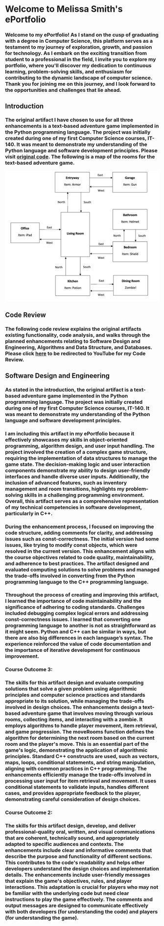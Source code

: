 # Welcome to Melissa Smith's ePortfolio

### Welcome to my ePortfolio! As I stand on the cusp of graduating with a degree in Computer Science, this platform serves as a testament to my journey of exploration, growth, and passion for technology. As I embark on the exciting transition from student to a professional in the field, I invite you to explore my portfolio, where you'll discover my dedication to continuous learning, problem-solving skills, and enthusiasm for contributing to the dynamic landscape of computer science. Thank you for joining me on this journey, and I look forward to the opportunities and challenges that lie ahead.

## Introduction
### The original artifact I have chosen to use for all three enhancements is a text-based adventure game implemented in the Python programming language. The project was initially created during one of my first Computer Science courses, IT-140. It was meant to demonstrate my understanding of the Python language and software development principles. Please visit [original code](https://github.com/Melissarosesmith/Melissarosesmith.github.io/blob/338dcd8ae9969d127707e91a975aa6c9e1f3550a/Original%20Code/TextBasedGame-Original.py). The following is a map of the rooms for the text-based adventure game.
<img id="Rooms" src="Images/MapOfRooms.png" />


## Code Review
### The following code review explains the original artifacts existing functionality, code analysis, and walks through the planned enhancements relating to Software Design and Engineering, Algorithms and Data Structure, and Databases. Please click [here](https://youtu.be/JytkHKX6oUc) to be redirected to YouTube for my Code Review.

## Software Design and Engineering
### As stated in the introduction, the original artifact is a text-based adventure game implemented in the Python programming language. The project was initially created during one of my first Computer Science courses, IT-140. It was meant to demonstrate my understanding of the Python language and software development principles.
### I am including this artifact in my ePortfolio because it effectively showcases my skills in object-oriented programming, algorithm design, and user input handling. The project involved the creation of a complex game structure, requiring the implementation of data structures to manage the game state. The decision-making logic and user interaction components demonstrate my ability to design user-friendly interfaces and handle diverse user inputs. Additionally, the inclusion of advanced features, such as inventory management and room transitions, highlights my problem-solving skills in a challenging programming environment. Overall, this artifact serves as a comprehensive representation of my technical competencies in software development, particularly in C++.
### During the enhancement process, I focused on improving the code structure, adding comments for clarity, and addressing issues such as const-correctness. The initial version had some issues, like trying to modify const objects, which were resolved in the current version. This enhancement aligns with the course objectives related to code quality, maintainability, and adherence to best practices. The artifact designed and evaluated computing solutions to solve problems and managed the trade-offs involved in converting from the Python programming language to the C++ programming language.
### Throughout the process of creating and improving this artifact, I learned the importance of code maintainability and the significance of adhering to coding standards. Challenges included debugging complex logical errors and addressing const-correctness issues. I learned that converting one programming language to another is not as straightforward as it might seem. Python and C++ can be similar in ways, but there are also big differences in each language’s syntax. The experience reinforced the value of code documentation and the importance of iterative development for continuous improvement.
### **Course Outcome 3:**
### **The skills for this artifact design and evaluate computing solutions that solve a given problem using algorithmic principles and computer science practices and standards appropriate to its solution, while managing the trade-offs involved in design choices.** The enhancements design a text-based adventure game that involves moving through various rooms, collecting items, and interacting with a zombie. It employs algorithms to handle player movement, item retrieval, and game progression. The moveRooms function defines the algorithm for determining the next room based on the current room and the player's move. This is an essential part of the game's logic, demonstrating the application of algorithmic principles. Standard C++ constructs are used, such as vectors, maps, loops, conditional statements, and string manipulation, aligning with common practices in C++ programming. The enhancements efficiently manage the trade-offs involved in processing user input for item retrieval and movement. It uses conditional statements to validate inputs, handles different cases, and provides appropriate feedback to the player, demonstrating careful consideration of design choices.
### **Course Outcome 2:**
### **The skills for this artifact design, develop, and deliver professional-quality oral, written, and visual communications that are coherent, technically sound, and appropriately adapted to specific audiences and contexts.** The enhancements include clear and informative comments that describe the purpose and functionality of different sections. This contributes to the code's readability and helps other developers understand the design choices and implementation details. The enhancements include user-friendly messages that explain the game's objectives, rules, and player interactions. This adaptation is crucial for players who may not be familiar with the underlying code but need clear instructions to play the game effectively. The comments and output messages are designed to communicate effectively with both developers (for understanding the code) and players (for understanding the game).









